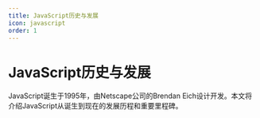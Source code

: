 ```yaml
---
title: JavaScript历史与发展
icon: javascript
order: 1
---
```


# JavaScript历史与发展

JavaScript诞生于1995年，由Netscape公司的Brendan Eich设计开发。本文将介绍JavaScript从诞生到现在的发展历程和重要里程碑。

